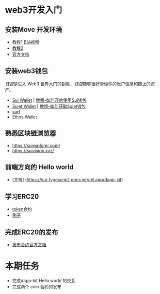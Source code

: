 # web3开发入门

## 安装Move 开发环境
- [教程1](https://intro-zh.sui-book.com/unit-one/lessons/1_%E9%85%8D%E7%BD%AE%E7%8E%AF%E5%A2%83.html) [B站视频](https://www.bilibili.com/video/BV1RY411v7YU)
- [教程2](https://github.com/movefuns/co-learn-sui/blob/main/courses/unit-1/1-get-start/README.md)
- [官方文档](https://docs.sui.io/guides/developer/getting-started/sui-install)

## 安装web3钱包

*钱包*是进入 Web3 世界大门的钥匙，*钱包*能够很好管理你的账户信息和链上的资产。

* [Sui Wallet](https://chrome.google.com/webstore/detail/opcgpfmipidbgpenhmajoajpbobppdil)  |    [教程-如何开始使用Sui钱包](https://mp.weixin.qq.com/s/-_hCFUO-62hv9amPzmJdeg)
* [Suiet Wallet](https://chrome.google.com/webstore/detail/suiet-sui-wallet/khpkpbbcccdmmclmpigdgddabeilkdpd)   |  [教程-如何获取Suiet钱包](https://suiet.app/blog/what-is-suiet-sui-wallet-how-to-use-sui-wallet)
* [surf](https://surf.tech)
* [Ethos Wallet](https://ethoswallet.xyz/)

## 熟悉区块链浏览器
- https://suiexplorer.com/
- https://suivision.xyz/


## 前端方向的 Hello world
- [文档] (https://sui-typescript-docs.vercel.app/dapp-kit)


## 学习ERC20
- [token合约](https://sui-book.com/framework/02.coin.html)
- [例子](https://examples.sui-book.com/samples/coin.html)

## 完成ERC20的发布
- [发布合约官方文档](https://docs.sui.io/guides/developer/first-app/publish)

# 本期任务
- 完成dapp-kit Hello world 的交互
- 完成两个 coin 合约的发布  